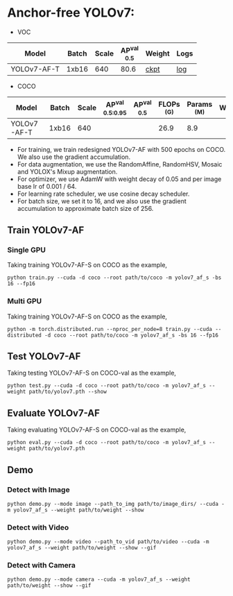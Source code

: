 # Anchor-free YOLOv7:

- VOC

|     Model   | Batch | Scale | AP<sup>val<br>0.5 | Weight |  Logs  |
|-------------|-------|-------|-------------------|--------|--------|
| YOLOv7-AF-T | 1xb16 |  640  |       80.6        | [ckpt](https://github.com/yjh0410/YOLO-Tutorial-v7/releases/download/yolo_tutorial_ckpt/yolov7_af_t_voc.pth) | [log](https://github.com/yjh0410/YOLO-Tutorial-v7/releases/download/yolo_tutorial_ckpt/YOLOv7-AF-T-VOC.txt) |

- COCO

|    Model    | Batch | Scale | AP<sup>val<br>0.5:0.95 | AP<sup>val<br>0.5 | FLOPs<br><sup>(G) | Params<br><sup>(M) | Weight |  Logs  |
|-------------|-------|-------|------------------------|-------------------|-------------------|--------------------|--------|--------|
| YOLOv7-AF-T | 1xb16 |  640  |                    |               |   26.9            |   8.9             |  |  |

- For training, we train redesigned YOLOv7-AF with 500 epochs on COCO. We also use the gradient accumulation.
- For data augmentation, we use the RandomAffine, RandomHSV, Mosaic and YOLOX's Mixup augmentation.
- For optimizer, we use AdamW with weight decay of 0.05 and per image base lr of 0.001 / 64.
- For learning rate scheduler, we use cosine decay scheduler.
- For batch size, we set it to 16, and we also use the gradient accumulation to approximate batch size of 256.


## Train YOLOv7-AF
### Single GPU
Taking training YOLOv7-AF-S on COCO as the example,
```Shell
python train.py --cuda -d coco --root path/to/coco -m yolov7_af_s -bs 16 --fp16 
```

### Multi GPU
Taking training YOLOv7-AF-S on COCO as the example,
```Shell
python -m torch.distributed.run --nproc_per_node=8 train.py --cuda --distributed -d coco --root path/to/coco -m yolov7_af_s -bs 16 --fp16 
```

## Test YOLOv7-AF
Taking testing YOLOv7-AF-S on COCO-val as the example,
```Shell
python test.py --cuda -d coco --root path/to/coco -m yolov7_af_s --weight path/to/yolov7.pth --show 
```

## Evaluate YOLOv7-AF
Taking evaluating YOLOv7-AF-S on COCO-val as the example,
```Shell
python eval.py --cuda -d coco --root path/to/coco -m yolov7_af_s --weight path/to/yolov7.pth 
```

## Demo
### Detect with Image
```Shell
python demo.py --mode image --path_to_img path/to/image_dirs/ --cuda -m yolov7_af_s --weight path/to/weight --show
```

### Detect with Video
```Shell
python demo.py --mode video --path_to_vid path/to/video --cuda -m yolov7_af_s --weight path/to/weight --show --gif
```

### Detect with Camera
```Shell
python demo.py --mode camera --cuda -m yolov7_af_s --weight path/to/weight --show --gif
```
